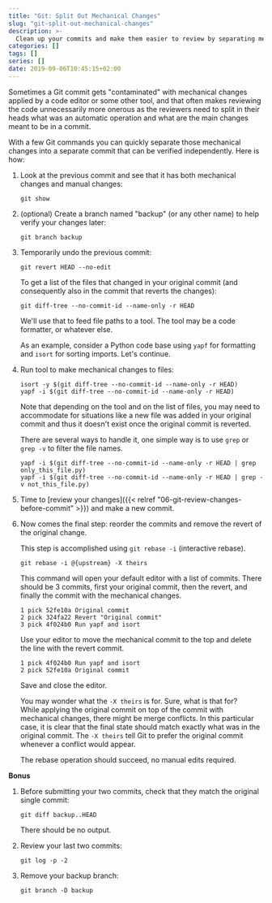 ```yaml
---
title: "Git: Split Out Mechanical Changes"
slug: "git-split-out-mechanical-changes"
description: >-
  Clean up your commits and make them easier to review by separating mechanical changes from manually crafted changes.
categories: []
tags: []
series: []
date: 2019-09-06T10:45:15+02:00
---
```


Sometimes a Git commit gets "contaminated" with mechanical changes applied by
a code editor or some other tool, and that often makes reviewing the code
unnecessarily more onerous as the reviewers need to split in their heads what
was an automatic operation and what are the main changes meant to be in a
commit.

With a few Git commands you can quickly separate those mechanical changes into a
separate commit that can be verified independently. Here is how:

1. Look at the previous commit and see that it has both mechanical changes and
manual changes:

    ```
    git show
    ```

2. (optional) Create a branch named "backup" (or any other name) to help verify
your changes later:

    ```
    git branch backup
    ```

3. Temporarily undo the previous commit:

    ```
    git revert HEAD --no-edit
    ```

    To get a list of the files that changed in your original commit (and
    consequently also in the commit that reverts the changes):

    ```
    git diff-tree --no-commit-id --name-only -r HEAD
    ```

    We'll use that to feed file paths to a tool. The tool may be a code
    formatter, or whatever else.

    As an example, consider a Python code base using `yapf` for formatting and
    `isort` for sorting imports. Let's continue.

4. Run tool to make mechanical changes to files:

    ```
    isort -y $(git diff-tree --no-commit-id --name-only -r HEAD)
    yapf -i $(git diff-tree --no-commit-id --name-only -r HEAD)
    ```

    Note that depending on the tool and on the list of files, you may need to
    accommodate for situations like a new file was added in your original commit
    and thus it doesn't exist once the original commit is reverted.

    There are several ways to handle it, one simple way is to use `grep` or
    `grep -v` to filter the file names.

    ```
    yapf -i $(git diff-tree --no-commit-id --name-only -r HEAD | grep only_this_file.py)
    yapf -i $(git diff-tree --no-commit-id --name-only -r HEAD | grep -v not_this_file.py)
    ```

5. Time to [review your changes]({{< relref
"06-git-review-changes-before-commit" >}}) and make a new commit.


6. Now comes the final step: reorder the commits and remove the revert of the
original change.

    This step is accomplished using `git rebase -i` (interactive rebase).

    ```
    git rebase -i @{upstream} -X theirs
    ```

    This command will open your default editor with a list of commits. There
    should be 3 commits, first your original commit, then the revert, and
    finally the commit with the mechanical changes.

    ```
    1 pick 52fe10a Original commit
    2 pick 324fa22 Revert "Original commit"
    3 pick 4f024b0 Run yapf and isort
    ```

    Use your editor to move the mechanical commit to the top and delete the line
    with the revert commit.

    ```
    1 pick 4f024b0 Run yapf and isort
    2 pick 52fe10a Original commit
    ```

    Save and close the editor.

    You may wonder what the `-X theirs` is for. Sure, what is that for?  
    While applying the original commit on top of the commit with mechanical
    changes, there might be merge conflicts. In this particular case, it is
    clear that the final state should match exactly what was in the original
    commit. The `-X theirs` tell Git to prefer the original commit whenever a conflict would appear.

    The rebase operation should succeed, no manual edits required.

**Bonus**

1. Before submitting your two commits, check that they match the original single
commit:

    ```
    git diff backup..HEAD
    ```

    There should be no output.

2. Review your last two commits:

    ```
    git log -p -2
    ```

3. Remove your backup branch:

    ```
    git branch -D backup
    ```
